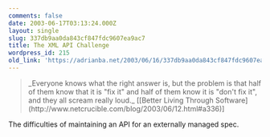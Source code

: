 ```yaml
---
comments: false
date: 2003-06-17T03:13:24.000Z
layout: single
slug: 337db9aa0da843cf847fdc9607ea9ac7
title: The XML API Challenge
wordpress_id: 215
old_link: 'https://adrianba.net/2003/06/16/337db9aa0da843cf847fdc9607ea9ac7/'
---
```

<blockquote>_Everyone knows what the right answer is, but the
problem is that half of them know that it is "fix it" and half of
them know it is "don't fix it", and they all scream really
loud._
[[Better
Living Through Software](http://www.netcrucible.com/blog/2003/06/12.html#a336)]</blockquote>

  
  


The difficulties of maintaining an API for an externally managed
spec.
